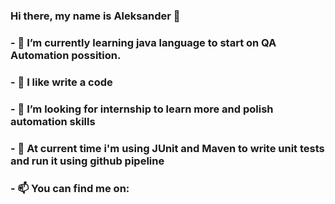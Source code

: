 ### Hi there, my name is Aleksander 👋



### - 🔭 I’m currently learning java language to start on QA Automation possition.
### - 👯 I like write a code
### - 🤔 I’m looking for internship to learn more and polish automation skills
### - 💬 At current time i'm using JUnit and Maven to write unit tests and run it using github pipeline
### - 📫 You can find me on:


